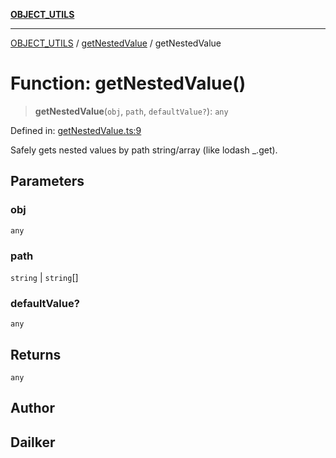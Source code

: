 [**OBJECT_UTILS**](../../README.md)

***

[OBJECT_UTILS](../../README.md) / [getNestedValue](../README.md) / getNestedValue

# Function: getNestedValue()

> **getNestedValue**(`obj`, `path`, `defaultValue?`): `any`

Defined in: [getNestedValue.ts:9](https://github.com/dailker/everyutil/blob/7c30ec40bbb398255a9be572db0a537e8bcb9c11/src/object/getNestedValue.ts#L9)

Safely gets nested values by path string/array (like lodash _.get).

## Parameters

### obj

`any`

### path

`string` | `string`[]

### defaultValue?

`any`

## Returns

`any`

## Author

## Dailker
